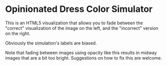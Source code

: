 # Opinionated Dress Color Simulator

This is an HTML5 visualization that allows you to fade between the "correct" visualization of the image on the left, 
and the "incorrect" version on the right.

Obviously the simulation's labels are biased.

Note that fading between images using opacity like this results in midway images that are a bit too bright. 
Suggestions on how to fix this are welcome.
